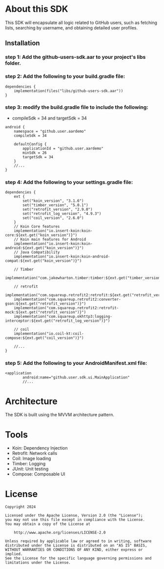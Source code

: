 # About this SDK
This SDK will encapsulate all logic related to GitHub users, such as fetching lists, 
searching by username, and obtaining detailed user profiles.


## Installation

### step 1: Add the github-users-sdk.aar to your project's libs folder.

### step 2: Add the following to your build.gradle file:

```
dependencies {
    implementation(files("libs/github-users-sdk.aar"))
}
```
### step 3: modify the build.gradle file to include the following:
* compileSdk = 34 and targetSdk = 34

```
android {
    namespace = "github.user.aardemo"
    compileSdk = 34

    defaultConfig {
        applicationId = "github.user.aardemo"
        minSdk = 26
        targetSdk = 34
    }
    //...
}
```

### step 4: Add the following to your settings.gradle file:

``` 
dependencies {
    ext {
        set("koin_version", "3.1.6")
        set("timber_version", "5.0.1")
        set("retrofit_version", "2.9.0")
        set("retrofit_log_version", "4.9.3")
        set("coil_version", "2.6.0")
    }
    // Koin Core features
    implementation("io.insert-koin:koin-core:${ext.get("koin_version")}")
    // Koin main features for Android
    implementation("io.insert-koin:koin-android:${ext.get("koin_version")}")
    // Java Compatibility
    implementation("io.insert-koin:koin-android-compat:${ext.get("koin_version")}")

    // Timber
    implementation("com.jakewharton.timber:timber:${ext.get("timber_version")}")

    // retrofit
    implementation("com.squareup.retrofit2:retrofit:${ext.get("retrofit_version")}")
    implementation("com.squareup.retrofit2:converter-gson:${ext.get("retrofit_version")}")
    implementation("com.squareup.retrofit2:retrofit-mock:${ext.get("retrofit_version")}")
    implementation("com.squareup.okhttp3:logging-interceptor:${ext.get("retrofit_log_version")}")

    // coil
    implementation("io.coil-kt:coil-compose:${ext.get("coil_version")}")
    
    //...
}
```
### step 5: Add the following to your AndroidManifest.xml file:

```
<application
        android:name="github.user.sdk.ui.MainApplication"
        //...
```

# Architecture
The SDK is built using the MVVM architecture pattern.

# Tools
- Koin: Dependency Injection
- Retrofit: Network calls
- Coil: Image loading
- Timber: Logging
- JUnit: Unit testing
- Compose: Composable UI


# License
```
Copyright 2024 

Licensed under the Apache License, Version 2.0 (the "License");
you may not use this file except in compliance with the License.
You may obtain a copy of the License at

    http://www.apache.org/licenses/LICENSE-2.0

Unless required by applicable law or agreed to in writing, software
distributed under the License is distributed on an "AS IS" BASIS,
WITHOUT WARRANTIES OR CONDITIONS OF ANY KIND, either express or implied.
See the License for the specific language governing permissions and
limitations under the License.

```
